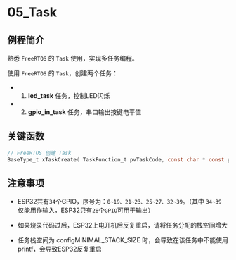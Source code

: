 # 05_Task

## 例程简介

熟悉 `FreeRTOS` 的 `Task` 使用，实现多任务编程。

使用 `FreeRTOS` 的 `Task`，创建两个任务：

- 1. **led_task** 任务，控制LED闪烁

- 2. **gpio_in_task**  任务，串口输出按键电平值


## 关键函数

```c
// FreeRTOS 创建 Task
BaseType_t xTaskCreate( TaskFunction_t pvTaskCode, const char * const pcName, uint16_t usStackDepth, void *pvParameters, UBaseType_t uxPriority, TaskHandle_t *pxCreatedTask );
```


## 注意事项

- ESP32共有`34`个GPIO，序号为：`0~19、21~23、25~27、32~39`。（其中 `34~39` 仅能用作输入，ESP32只有`28`个`GPIO`可用于输出）

- 如果烧录代码过后，ESP32上电开机后反复重启，请将任务分配的栈空间增大

- 任务栈空间为 configMINIMAL_STACK_SIZE 时，会导致在该任务中不能使用 printf，会导致ESP32反复重启
